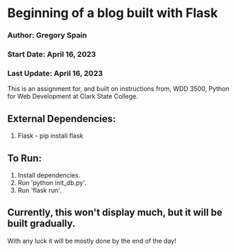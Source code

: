 # Beginning of a blog built with Flask
### Author: Gregory Spain
### Start Date: April 16, 2023
### Last Update: April 16, 2023
This is an assignment for, and built on instructions from, WDD 3500,
Python for Web Development at Clark State College.

## External Dependencies:
1. Flask - pip install flask

## To Run:
1. Install dependencies.
2. Run 'python init_db.py'.
3. Run 'flask run'.

## Currently, this won't display much, but it will be built gradually.
With any luck it will be mostly done by the end of the day!